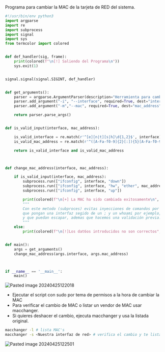 Programa para cambiar la MAC de la tarjeta de RED del sistema.

```python
#!/usr/bin/env python3
import argparse
import re
import subprocess
import signal
import sys
from termcolor import colored


def def_handler(sig, frame):
    print(colored(f"\n[!] Saliendo del Programa\n"))
    sys.exit(1)


signal.signal(signal.SIGINT, def_handler)


def get_arguments():
    parser = argparse.ArgumentParser(description="Herramienta para cambiar la dirección Mac de una interfaz de red")
    parser.add_argument("-i", "--interface", required=True, dest="interface", help="Nombre de la interfaz de red")
    parser.add_argument("-m","--mac", required=True, dest="mac_address", help="Nueva dirección MAC para la interfaz de red")

    return parser.parse_args()


def is_valid_input(interface, mac_address):

    is_valid_interface = re.match(r'^[e][n|t][s|h]\d{1,2}$', interface)
    is_valid_mac_address = re.match(r'^([A-Fa-f0-9]{2}[:]){5}[A-Fa-f0-9]{2}$', mac_address)

    return is_valid_interface and is_valid_mac_address



def change_mac_address(interface, mac_address):

    if is_valid_input(interface, mac_address):
        subprocess.run(["ifconfig", interface, "down"])
        subprocess.run(["ifconfig", interface, "hw", "ether", mac_address])
        subprocess.run(["ifconfig", interface, "up"])

        print(colored(f"\n[+] La MAC ha sido cambiada exitosamente\n", 'green'))
        """     
        Con este metodo (subproces) evitas inyecciones de comandos por ejemplo,                                                                  
        que pongan una interfaz segido de un ; y un whoami por ejemplo,                     
        y que puedan escapar, ademas que hacemos una validación previa.
        """
    else:
        print(colored(f"\n[!]Los dat6os introducidos no son correctos", 'red'))


def main():
    args = get_arguments()
    change_mac_address(args.interface, args.mac_address)



if __name__ == '__main__':
    main()
```

![Pasted image 20240425122018](https://github.com/Frib1t/Python_Ofensivo/assets/102589078/71cbc8b3-b9d3-482a-8371-6640f34980a3)


- Ejecutar el script con sudo por tema de permisos a la hora de cambiar la MAC
- Para verificar el cambio de MAC o listar un vendor de MAC usar macchanger.
- Si quieres deshacer el cambio, ejecuta macchanger y usa la listada original.

```bash
macchanger -l # lista MAC's
macchanger -s <Nuestra interfaz de red> # verifica el cambio y te lista la original
```

![Pasted image 20240425122501](https://github.com/Frib1t/Python_Ofensivo/assets/102589078/cd4e91e6-7ac6-43de-b193-0c216fcac666)

